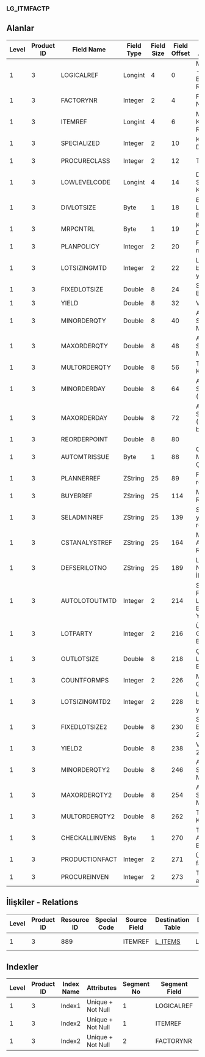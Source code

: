 ### LG_ITMFACTP

## Alanlar

**Level**|**Product ID**|**Field Name**|**Field Type**|**Field Size**|**Field Offset**|**Türkçe Açıklama**|**Expression**
-----|-----|-----|-----|-----|-----|-----|-----
1|3|LOGICALREF|Longint|4|0|Malzeme - Fabrika Bilgisi Log. Ref.|Item - Plant Information Logical Reference
1|3|FACTORYNR|Integer|2|4|Fabrika Numarası|Plant Number
1|3|ITEMREF|Longint|4|6|Malzeme Kartı Referansı|Item Card Reference
1|3|SPECIALIZED|Integer|2|10|Kullanımda Değil|Not In Use
1|3|PROCURECLASS|Integer|2|12|Temin türü|Procurement Type
1|3|LOWLEVELCODE|Longint|4|14|Düşük Seviye Kodu|Low Level Code
1|3|DIVLOTSIZE|Byte|1|18|Bölünebilir Lot Büyüklüğü|Divisible Lot Size
1|3|MRPCNTRL|Byte|1|19|Kullanımda Değil|Not In Use
1|3|PLANPOLICY|Integer|2|20|Planlama metodu|Planning Method
1|3|LOTSIZINGMTD|Integer|2|22|Lot belirleme yöntemi|Lot Determination Method
1|3|FIXEDLOTSIZE|Double|8|24|Sabit Lot Büyüklüğü|Fixed Lot Size
1|3|YIELD|Double|8|32|Verimlilik|Efficiency
1|3|MINORDERQTY|Double|8|40|Asgari Sipariş Miktarı|Minimum Order Quantity
1|3|MAXORDERQTY|Double|8|48|Azami Sipariş Miktarı|Maximum Order Quantity
1|3|MULTORDERQTY|Double|8|56|Tam Katları|Exact Multiples
1|3|MINORDERDAY|Double|8|64|Asgari Sipariş (Gün)|Minimum Order Day
1|3|MAXORDERDAY|Double|8|72|Azami Sipariş (Gün bazında)|Maximum Order Day
1|3|REORDERPOINT|Double|8|80||Reorder Point
1|3|AUTOMTRISSUE|Byte|1|88|Otomatik Malzeme Çekişi|Automatic Material Withdrawal
1|3|PLANNERREF|ZString|25|89|Planlayan ref.|Planner Reference
1|3|BUYERREF|ZString|25|114|Müşteri Ref.|Customer Reference
1|3|SELADMINREF|ZString|25|139|Satış yönetimi ref.|Sales Manager Reference
1|3|CSTANALYSTREF|ZString|25|164|Maliyet Analizi Ref.|Cost Specialist Reference
1|3|DEFSERILOTNO|ZString|25|189|Lot / Seri Numarası İlk Değeri|Lot / Serial Number First Value
1|3|AUTOLOTOUTMTD|Integer|2|214|Sarf ve Firelerde Lot Belirleme Yöntemi|For Usages/Scarps Lot Determination Method
1|3|LOTPARTY|Integer|2|216|Üretimden Giriş Lot Büyüklüğü|Lot Size Of Inputs From Production
1|3|OUTLOTSIZE|Double|8|218|Çıkışlar Lot Büyüklüğü|Lot Size Of Outputs
1|3|COUNTFORMPS|Integer|2|226|MPS ye Giriş|Enter to MPS
1|3|LOTSIZINGMTD2|Integer|2|228|Lot belirleme yöntemi 2|Lot Determination Method 2
1|3|FIXEDLOTSIZE2|Double|8|230|Sabit Lot Büyüklüğü 2|Fixed Lot Size 2
1|3|YIELD2|Double|8|238|Verimlilik 2|Efficiency 2
1|3|MINORDERQTY2|Double|8|246|Asgari Sipariş Miktarı 2|Minimum Order Quantity 2
1|3|MAXORDERQTY2|Double|8|254|Azami Sipariş Miktarı 2|Maximum Order Quantity 2
1|3|MULTORDERQTY2|Double|8|262|Tam Katları 2|Exact Multiples 2
1|3|CHECKALLINVENS|Byte|1|270|Tüm Ambarlara Bakılacak|Check All Warehouses
1|3|PRODUCTIONFACT|Integer|2|271|Üretim fabrikası|Production Factory
1|3|PROCUREINVEN|Integer|2|273|Temin ambarı|Procurement Warehouse

## İlişkiler - Relations

**Level**|**Product ID**|**Resource ID**|**Special Code**|**Source Field**|**Destination Table**|**Destination Field**|**Relation Type**|**Extra Condition**
-----|-----|-----|-----|-----|-----|-----|-----|-----
1|3|889||ITEMREF|[L_ITEMS](../LG_ITEMS "L_ITEMS")|LOGICALREF|one-to-one|

## Indexler

**Level**|**Product ID**|**Index Name**|**Attributes**|**Segment No**|**Segment Field**|**Sense**
-----|-----|-----|-----|-----|-----|-----
1|3|Index1|Unique + Not Null|1|LOGICALREF|Ascending
1|3|Index2|Unique + Not Null|1|ITEMREF|Ascending
1|3|Index2|Unique + Not Null|2|FACTORYNR|Ascending
